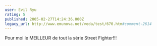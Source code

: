 ```yaml
---
user: Evil Ryu
rating: 5
published: 2005-02-27T14:24:36.000Z
legacy_url: http://www.emunova.net/veda/test/670.htm#comment-2614
---
```

Pour moi le MEILLEUR de tout la série Street Fighter!!!